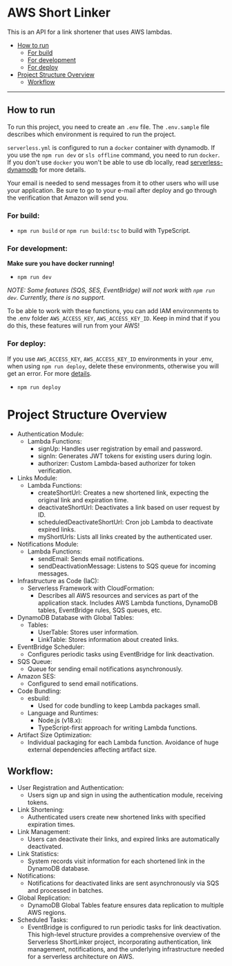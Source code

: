 # AWS Short Linker

This is an API for a link shortener that uses AWS lambdas.

* [How to run](#how-to-run)
    * [For build](#for-build)
    * [For development](#for-development)
    * [For deploy](#for-deploy)
* [Project Structure Overview](#project-structure-overview)
    * [Workflow](#workflow)

---

## How to run

To run this project, you need to create an `.env` file. The `.env.sample` file describes which environment is required
to run the project.

`serverless.yml` is configured to run a `docker` container with dynamodb. If you use the `npm run dev` or `sls offline`
command, you need to run `docker`. If you don't use `docker` you won't be able to use db locally,
read [serverless-dynamodb](https://www.npmjs.com/package/serverless-dynamodb) for more details.

Your email is needed to send messages from it to other users who will use your application.
Be sure to go to your e-mail after deploy and go through the verification that Amazon will send you.

### For build:

- `npm run build` or `npm run build:tsc` to build with TypeScript.

### For development:

**Make sure you have docker running!**

- `npm run dev`

_NOTE: Some features (SQS, SES, EventBridge) will not work with `npm run dev`. Currently, there is no support._

To be able to work with these functions, you can add IAM environments to the .env folder `AWS_ACCESS_KEY`,
`AWS_ACCESS_KEY_ID`. Keep in mind that if you do this, these features will run from your AWS!

### For deploy:

If you use `AWS_ACCESS_KEY`, `AWS_ACCESS_KEY_ID` environments in your .env, when using `npm run deploy`, delete these
environments, otherwise you will get an error. For
more [details](https://docs.aws.amazon.com/lambda/latest/dg/configuration-envvars.html#configuration-envvars-runtime).

- `npm run deploy`

# Project Structure Overview

- Authentication Module:
    - Lambda Functions:
        - signUp: Handles user registration by email and password.
        - signIn: Generates JWT tokens for existing users during login.
        - authorizer: Custom Lambda-based authorizer for token verification.
- Links Module:
    - Lambda Functions:
        - createShortUrl: Creates a new shortened link, expecting the original link and expiration time.
        - deactivateShortUrl: Deactivates a link based on user request by ID.
        - scheduledDeactivateShortUrl: Cron job Lambda to deactivate expired links.
        - myShortUrls: Lists all links created by the authenticated user.
- Notifications Module:
    - Lambda Functions:
        - sendEmail: Sends email notifications.
        - sendDeactivationMessage: Listens to SQS queue for incoming messages.
- Infrastructure as Code (IaC):
    - Serverless Framework with CloudFormation:
        - Describes all AWS resources and services as part of the application stack.
          Includes AWS Lambda functions, DynamoDB tables, EventBridge rules, SQS queues, etc.
- DynamoDB Database with Global Tables:
    - Tables:
        - UserTable: Stores user information.
        - LinkTable: Stores information about created links.
- EventBridge Scheduler:
    - Configures periodic tasks using EventBridge for link deactivation.
- SQS Queue:
    - Queue for sending email notifications asynchronously.
- Amazon SES:
    - Configured to send email notifications.
- Code Bundling:
    - esbuild:
        - Used for code bundling to keep Lambda packages small.
    - Language and Runtimes:
        - Node.js (v18.x):
        - TypeScript-first approach for writing Lambda functions.
- Artifact Size Optimization:
    - Individual packaging for each Lambda function.
      Avoidance of huge external dependencies affecting artifact size.

## Workflow:

- User Registration and Authentication:
    - Users sign up and sign in using the authentication module, receiving tokens.
- Link Shortening:
    - Authenticated users create new shortened links with specified expiration times.
- Link Management:
    - Users can deactivate their links, and expired links are automatically deactivated.
- Link Statistics:
    - System records visit information for each shortened link in the DynamoDB database.
- Notifications:
    - Notifications for deactivated links are sent asynchronously via SQS and processed in batches.
- Global Replication:
    - DynamoDB Global Tables feature ensures data replication to multiple AWS regions.
- Scheduled Tasks:
    - EventBridge is configured to run periodic tasks for link deactivation.
      This high-level structure provides a comprehensive overview of the Serverless ShortLinker project, incorporating
      authentication, link management, notifications, and the underlying infrastructure needed for a serverless
      architecture on AWS.
